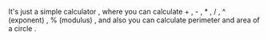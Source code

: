 It's just a simple calculator , where you can calculate  + , - , * , / , ^ (exponent) , % (modulus) , and also you can calculate perimeter and area of a circle . 
